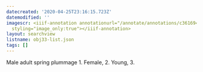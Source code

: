 ```yaml
---
datecreated: '2020-04-25T23:16:15.723Z'
datemodified: ''
imagescr: <iiif-annotation annotationurl="/annotate/annotations/c3616940-874a-11ea-ac2d-5254008afee6.json"
  styling="image_only:true"></iiif-annotation>
layout: searchview
listname: obj33-list.json
tags: []
---
```

Male adult spring plummage 1. Female, 2. Young, 3.
